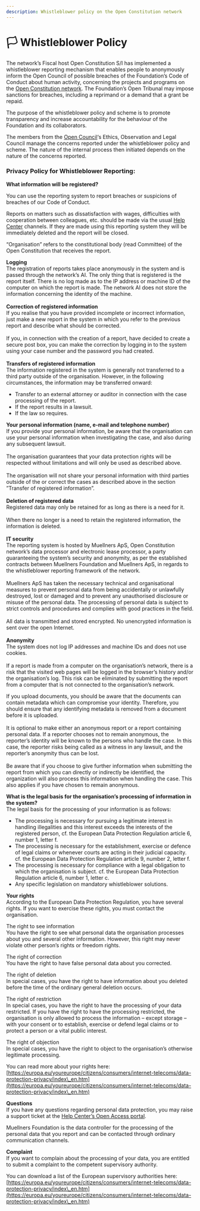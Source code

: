 ```yaml
---
description: Whistleblower policy on the Open Constitution network
---
```


# 🏳️ Whistleblower Policy

The network’s Fiscal host Open Constitution S/I has implemented a whistleblower reporting mechanism that enables people to anonymously inform the Open Council of possible breaches of the Foundation’s Code of Conduct about human activity, concerning the projects and programs on the [Open Constitution network](https://open-bank.net/). The Foundation’s Open Tribunal may impose sanctions for breaches, including a reprimand or a demand that a grant be repaid.

The purpose of the whistleblower policy and scheme is to promote transparency and increase accountability for the behaviour of the Foundation and its collaborators.

The members from the [Open Council](https://docs.muellners.info/foundation/committees-and-their-roles)‘s Ethics, Observation and Legal Council manage the concerns reported under the whistleblower policy and scheme. The nature of the internal process then initiated depends on the nature of the concerns reported.

### Privacy Policy for Whistleblower Reporting: <a href="#privacy-policy-for-whistleblower-reporting" id="privacy-policy-for-whistleblower-reporting"></a>

**What information will be registered?**

You can use the reporting system to report breaches or suspicions of breaches of our Code of Conduct.

Reports on matters such as dissatisfaction with wages, difficulties with cooperation between colleagues, etc. should be made via the usual [Help Center](https://openconstitution.atlassian.net/servicedesk/customer/portals) channels. If they are made using this reporting system they will be immediately deleted and the report will be closed.

“Organisation” refers to the constitutional body (read Committee) of the Open Constitution that receives the report.

**Logging**\
The registration of reports takes place anonymously in the system and is passed through the network’s AI. The only thing that is registered is the report itself. There is no log made as to the IP address or machine ID of the computer on which the report is made. The network AI does not store the information concerning the identity of the machine.\
\
**Correction of registered information**\
If you realise that you have provided incomplete or incorrect information, just make a new report in the system in which you refer to the previous report and describe what should be corrected.\
\
If you, in connection with the creation of a report, have decided to create a secure post box, you can make the correction by logging in to the system using your case number and the password you had created.\
\
**Transfers of registered information**\
The information registered in the system is generally not transferred to a third party outside of the organisation. However, in the following circumstances, the information may be transferred onward:

* Transfer to an external attorney or auditor in connection with the case processing of the report.
* If the report results in a lawsuit.
* If the law so requires.

**Your personal information (name, e-mail and telephone number)**\
If you provide your personal information, be aware that the organisation can use your personal information when investigating the case, and also during any subsequent lawsuit.\
\
The organisation guarantees that your data protection rights will be respected without limitations and will only be used as described above. \
\
The organisation will not share your personal information with third parties outside of the or correct the cases as described above in the section ”Transfer of registered information”.\
\
**Deletion of registered data**\
Registered data may only be retained for as long as there is a need for it.\
\
When there no longer is a need to retain the registered information, the information is deleted.\
\
**IT security**\
The reporting system is hosted by Muellners ApS, Open Constitution network’s data processor and electronic lease processor, a party guaranteeing the system’s security and anonymity, as per the established contracts between Muellners Foundation and Muellners ApS, in regards to the whistleblower reporting framework of the network.\
\
Muellners ApS has taken the necessary technical and organisational measures to prevent personal data from being accidentally or unlawfully destroyed, lost or damaged and to prevent any unauthorised disclosure or misuse of the personal data. The processing of personal data is subject to strict controls and procedures and complies with good practices in the field.\
\
All data is transmitted and stored encrypted. No unencrypted information is sent over the open Internet.\
\
**Anonymity**\
The system does not log IP addresses and machine IDs and does not use cookies.\
\
If a report is made from a computer on the organisation’s network, there is a risk that the visited web pages will be logged in the browser’s history and/or the organisation’s log. This risk can be eliminated by submitting the report from a computer that is not connected to the organisation’s network.

If you upload documents, you should be aware that the documents can contain metadata which can compromise your identity. Therefore, you should ensure that any identifying metadata is removed from a document before it is uploaded.\
\
It is optional to make either an anonymous report or a report containing personal data. If a reporter chooses not to remain anonymous, the reporter’s identity will be known to the persons who handle the case. In this case, the reporter risks being called as a witness in any lawsuit, and the reporter’s anonymity thus can be lost.\
\
Be aware that if you choose to give further information when submitting the report from which you can directly or indirectly be identified, the organization will also process this information when handling the case. This also applies if you have chosen to remain anonymous.

**What is the legal basis for the organisation’s processing of information in the system?**\
The legal basis for the processing of your information is as follows:

* The processing is necessary for pursuing a legitimate interest in handling illegalities and this interest exceeds the interests of the registered person, cf. the European Data Protection Regulation article 6, number 1, letter f.
* The processing is necessary for the establishment, exercise or defence of legal claims or whenever courts are acting in their judicial capacity. cf. the European Data Protection Regulation article 9, number 2, letter f.
* The processing is necessary for compliance with a legal obligation to which the organisation is subject. cf. the European Data Protection Regulation article 6, number 1, letter c.
* Any specific legislation on mandatory whistleblower solutions.

**Your rights**\
According to the European Data Protection Regulation, you have several rights. If you want to exercise these rights, you must contact the organisation.

The right to see information\
You have the right to see what personal data the organisation processes about you and several other information. However, this right may never violate other person’s rights or freedom rights.

The right of correction\
You have the right to have false personal data about you corrected.

The right of deletion\
In special cases, you have the right to have information about you deleted before the time of the ordinary general deletion occurs.

The right of restriction\
In special cases, you have the right to have the processing of your data restricted. If you have the right to have the processing restricted, the organisation is only allowed to process the information – except storage – with your consent or to establish, exercise or defend legal claims or to protect a person or a vital public interest.

The right of objection\
In special cases, you have the right to object to the organisation’s otherwise legitimate processing.

You can read more about your rights here: [https://europa.eu/youreurope/citizens/consumers/internet-telecoms/data-protection-privacy/index\_en.htm](https://europa.eu/youreurope/citizens/consumers/internet-telecoms/data-protection-privacy/index\_en.htm)

**Questions**\
If you have any questions regarding personal data protection, you may raise a support ticket at the [Help Center’s Open Access portal](https://openconstitution.atlassian.net/servicedesk/customer/portal/5).

Muellners Foundation is the data controller for the processing of the personal data that you report and can be contacted through ordinary communication channels.

**Complaint**\
If you want to complain about the processing of your data, you are entitled to submit a complaint to the competent supervisory authority.

You can download a list of the European supervisory authorities here: [https://europa.eu/youreurope/citizens/consumers/internet-telecoms/data-protection-privacy/index\_en.htm](https://europa.eu/youreurope/citizens/consumers/internet-telecoms/data-protection-privacy/index\_en.htm)
